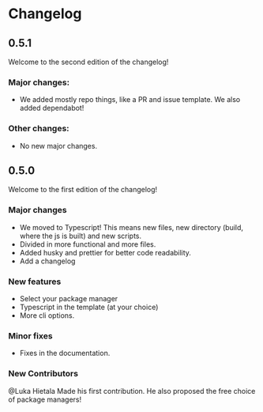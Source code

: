 # Changelog

## 0.5.1

Welcome to the second edition of the changelog!

### Major changes:

- We added mostly repo things, like a PR and issue template. We also added dependabot!

### Other changes:

- No new major changes.

## 0.5.0

Welcome to the first edition of the changelog!

### Major changes

- We moved to Typescript! This means new files, new directory (build, where the js is built) and new scripts.
- Divided in more functional and more files.
- Added husky and prettier for better code readability.
- Add a changelog

### New features

- Select your package manager
- Typescript in the template (at your choice)
- More cli options.

### Minor fixes

- Fixes in the documentation.

### New Contributors

@Luka Hietala Made his first contribution. He also proposed the free choice of package managers!
